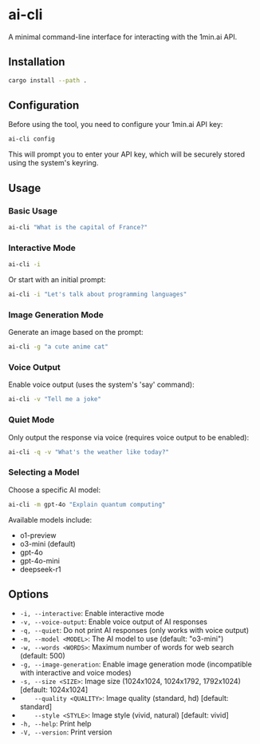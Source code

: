 # ai-cli

A minimal command-line interface for interacting with the 1min.ai API.

## Installation

```bash
cargo install --path .
```

## Configuration

Before using the tool, you need to configure your 1min.ai API key:

```bash
ai-cli config
```

This will prompt you to enter your API key, which will be securely stored using the system's keyring.

## Usage

### Basic Usage

```bash
ai-cli "What is the capital of France?"
```

### Interactive Mode

```bash
ai-cli -i
```

Or start with an initial prompt:

```bash
ai-cli -i "Let's talk about programming languages"
```

### Image Generation Mode

Generate an image based on the prompt:

```bash
ai-cli -g "a cute anime cat"
```

### Voice Output

Enable voice output (uses the system's 'say' command):

```bash
ai-cli -v "Tell me a joke"
```

### Quiet Mode

Only output the response via voice (requires voice output to be enabled):

```bash
ai-cli -q -v "What's the weather like today?"
```

### Selecting a Model

Choose a specific AI model:

```bash
ai-cli -m gpt-4o "Explain quantum computing"
```

Available models include:
- o1-preview
- o3-mini (default)
- gpt-4o
- gpt-4o-mini
- deepseek-r1

## Options

- `-i, --interactive`: Enable interactive mode
- `-v, --voice-output`: Enable voice output of AI responses
- `-q, --quiet`: Do not print AI responses (only works with voice output)
- `-m, --model <MODEL>`: The AI model to use (default: "o3-mini")
- `-w, --words <WORDS>`: Maximum number of words for web search (default: 500)
- `-g, --image-generation`: Enable image generation mode (incompatible with interactive and voice modes)
- `-s, --size <SIZE>`: Image size (1024x1024, 1024x1792, 1792x1024) [default: 1024x1024]
- `    --quality <QUALITY>`: Image quality (standard, hd) [default: standard]
- `    --style <STYLE>`: Image style (vivid, natural) [default: vivid]
- `-h, --help`: Print help
- `-V, --version`: Print version 